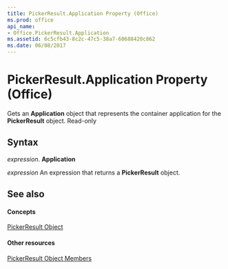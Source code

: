 ```yaml
---
title: PickerResult.Application Property (Office)
ms.prod: office
api_name:
- Office.PickerResult.Application
ms.assetid: 6c5cfb43-8c2c-47c5-38a7-60688420c862
ms.date: 06/08/2017
---
```



# PickerResult.Application Property (Office)

Gets an **Application** object that represents the container application for the **PickerResult** object. Read-only


## Syntax

 _expression_. **Application**

 _expression_ An expression that returns a **PickerResult** object.


## See also


#### Concepts


[PickerResult Object](pickerresult-object-office.md)
#### Other resources


[PickerResult Object Members](pickerresult-members-office.md)

